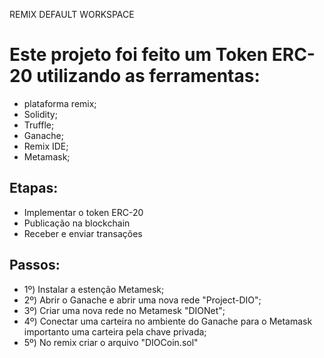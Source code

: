 REMIX DEFAULT WORKSPACE

# Este projeto foi feito um Token ERC-20 utilizando as ferramentas:
- plataforma remix;
- Solidity;
- Truffle;
- Ganache;
- Remix IDE;
- Metamask;

## Etapas:
- Implementar o token ERC-20
- Publicação na blockchain
- Receber e enviar transações

## Passos:
- 1º) Instalar a estenção Metamesk;
- 2º) Abrir o Ganache e abrir uma nova rede "Project-DIO";
- 3º) Criar uma nova rede no Metamesk "DIONet";
- 4º) Conectar uma carteira no ambiente do Ganache para o Metamask importanto uma carteira pela chave privada;
- 5º) No remix criar o arquivo "DIOCoin.sol"
